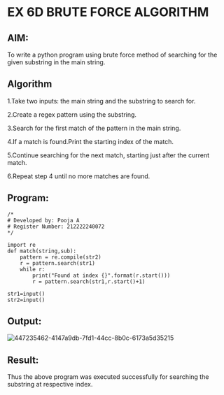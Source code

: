 # EX 6D BRUTE FORCE ALGORITHM

## AIM:

To write a python program using brute force method of searching for the given substring in the main string.

## Algorithm

1.Take two inputs: the main string and the substring to search for.

2.Create a regex pattern using the substring.

3.Search for the first match of the pattern in the main string.

4.If a match is found.Print the starting index of the match.

5.Continue searching for the next match, starting just after the current match.

6.Repeat step 4 until no more matches are found.

## Program:

```
/*
# Developed by: Pooja A
# Register Number: 212222240072
*/

import re
def match(string,sub):
    pattern = re.compile(str2)
    r = pattern.search(str1)
    while r:
        print("Found at index {}".format(r.start()))
        r = pattern.search(str1,r.start()+1)    

str1=input()
str2=input()
```

## Output:
![447235462-4147a9db-7fd1-44cc-8b0c-6173a5d35215](https://github.com/user-attachments/assets/916669ea-6e60-4133-a358-b9147e1bdd86)

## Result:
Thus the above program was executed successfully for searching the substring at respective index.
